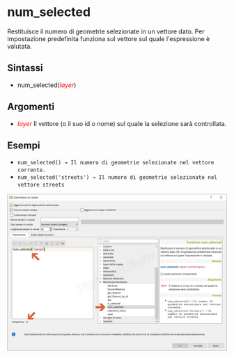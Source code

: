# num_selected

Restituisce il numero di geometrie selezionate in un vettore dato. Per impostazione predefinita funziona sul vettore sul quale l'espressione è valutata.

## Sintassi

* num_selected(*<span style="color:red;">layer</span>*)

## Argomenti

* *<span style="color:red;">layer</span>* Il vettore (o il suo id o nome) sul quale la selezione sarà controllata.

## Esempi

* `num_selected() → Il numero di geometrie selezionate nel vettore corrente.`
* `num_selected('streets') → Il numero di geometrie selezionate nel vettore streets`


![](/img/record_e_attributi/num_selected1.png)
